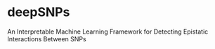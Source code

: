 # deepSNPs
An Interpretable Machine Learning Framework for Detecting Epistatic Interactions Between SNPs
